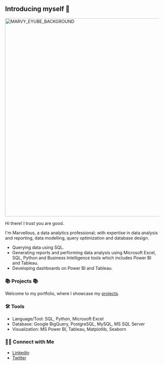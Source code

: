 ## Introducing myself :information_desk_person: 
<img width="650" alt="MARVY_EYUBE_BACKGROUND" src="https://github.com/Marvykeys/Marvykeys/assets/130637591/049b857f-18fb-4587-b32b-ecde9afcac2a">


Hi there! I trust you are good.

I'm Marvellous, a data analytics professional; with expertise in data analysis and reporting, data modelling, query optimization and database design. 

- Querying data using SQL.
- Generating reports and performing data analysis using Microsoft Excel, SQL, Python and Business Intelligence tools which includes Power BI and Tableau.
- Developing dashboards on Power BI and Tableau.

### :books: Projects :books:

Welcome to my portfolio, where I showcase my [projects](https://github.com/Marvykeys/Marvy-Portfolio-Guide/blob/main/README.md).

### 🛠️ Tools

- Language/Tool: SQL, Python, Microsoft Excel
- Database: Google BigQuery, PostgreSQL, MySQL, MS SQL Server
- Visualization: MS Power BI, Tableau, Matplotlib, Seaborn

### 👋🏻 Connect with Me

- [Linkedin](https://www.linkedin.com/in/marvellous-eyube-795444225/)
- [Twitter](https://twitter.com/Marvy_U)
<!--
**Marvykeys** is a ✨ _special_ ✨ repository because its `README.md` (this file) appears on your GitHub profile.

Here are some ideas to get you started:

- 🔭 I’m currently working on ...
- 🌱 I’m currently learning ...
- 👯 I’m looking to collaborate on ...
- 🤔 I’m looking for help with ...
- 💬 Ask me about ...
- 📫 How to reach me: ...
- 😄 Pronouns: ...
- ⚡ Fun fact: ...
-->
